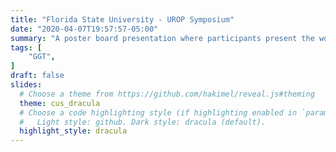 ```yaml
---
title: "Florida State University - UROP Symposium"
date: "2020-04-07T19:57:57-05:00"
summary: "A poster board presentation where participants present the work they completed throughout the year in the Undergraduate Research Opportunity Program. Presented our work on Artin Kernels, see Papers tab."
tags: [
    "GGT",
]
draft: false
slides:
  # Choose a theme from https://github.com/hakimel/reveal.js#theming
  theme: cus_dracula
  # Choose a code highlighting style (if highlighting enabled in `params.toml`)
  #   Light style: github. Dark style: dracula (default).
  highlight_style: dracula
---
```


